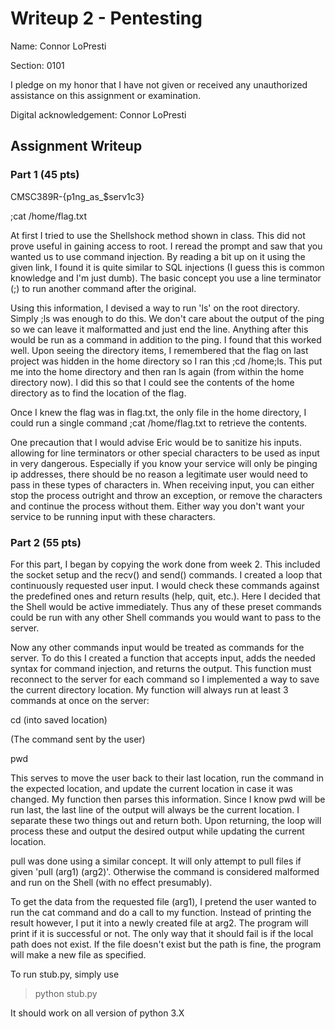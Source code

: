 # Writeup 2 - Pentesting

Name: Connor LoPresti

Section: 0101

I pledge on my honor that I have not given or received any unauthorized assistance on this assignment or examination.

Digital acknowledgement: Connor LoPresti

## Assignment Writeup

### Part 1 (45 pts)

CMSC389R-{p1ng_as_$serv1c3}

;cat /home/flag.txt

At first I tried to use the Shellshock method shown in class. This did not prove useful in gaining access to root. I reread the prompt and saw that you wanted us to use command injection. By reading a bit up on it using the given link, I found it is quite similar to SQL injections (I guess this is common knowledge and I'm just dumb). The basic concept you use a line terminator (;) to run another command after the original. 

Using this information, I devised a way to run 'ls' on the root directory. Simply ;ls was enough to do this. We don't care about the output of the ping so we can leave it malformatted and just end the line. Anything after this would be run as a command in addition to the ping. I found that this worked well. Upon seeing the directory items, I remembered that the flag on last project was hidden in the home directory so I ran this ;cd /home;ls. This put me into the home directory and then ran ls again (from within the home directory now). I did this so that I could see the contents of the home directory as to find the location of the flag.

Once I knew the flag was in flag.txt, the only file in the home directory, I could run a single command ;cat /home/flag.txt to retrieve the contents. 


One precaution that I would advise Eric would be to sanitize his inputs. allowing for line terminators or other special characters to be used as input in very dangerous. Especially if you know your service will only be pinging ip addresses, there should be no reason a legitimate user would need to pass in these types of characters in. When receiving input, you can either stop the process outright and throw an exception, or remove the characters and continue the process without them. Either way you don't want your service to be running input with these characters.  

### Part 2 (55 pts)

For this part, I began by copying the work done from week 2. This included the socket setup and the recv() and send() commands. I created a loop that continuously requested user input. I would check these commands against the predefined ones and return results (help, quit, etc.). Here I decided that the Shell would be active immediately. Thus any of these preset commands could be run with any other Shell commands you would want to pass to the server.

Now any other commands input would be treated as commands for the server. To do this I created a function that accepts input, adds the needed syntax for command injection, and returns the output. This function must reconnect to the server for each command so I implemented a way to save the current directory location. My function will always run at least 3 commands at once on the server:

cd (into saved location)

(The command sent by the user)

pwd

This serves to move the user back to their last location, run the command in the expected location, and update the current location in case it was changed. My function then parses this information. Since I know pwd will be run last, the last line of the output will always be the current location. I separate these two things out and return both. Upon returning, the loop will process these and output the desired output while updating the current location. 

pull was done using a similar concept. It will only attempt to pull files if given 'pull (arg1) (arg2)'. Otherwise the command is considered malformed and run on the Shell (with no effect presumably).

To get the data from the requested file (arg1), I pretend the user wanted to run the cat command and do a call to my function. Instead of printing the result however, I put it into a newly created file at arg2. The program will print if it is successful or not. The only way that it should fail is if the local path does not exist. If the file doesn't exist but the path is fine, the program will make a new file as specified. 


To run stub.py, simply use
>python stub.py

It should work on all version of python 3.X
